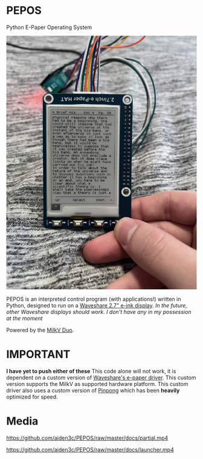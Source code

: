 # PEPOS
Python E-Paper Operating System

![Reader](docs/reader.jpg)

PEPOS is an interpreted control program (with applications!) written in Python, designed to run on a [Waveshare 2.7" e-ink display](https://www.waveshare.com/2.7inch-e-paper-hat.htm).
*In the future, other Waveshare displays should work. I don't have any in my possession at the moment*

Powered by the [MilkV Duo](https://milkv.io/docs/duo/overview).

# IMPORTANT
**I have yet to push either of these**
This code alone will not work, it is dependent on a custom version of [Waveshare's e-paper driver](https://github.com/waveshareteam/e-Paper). This custom version supports the MilkV as supported hardware platform.
This custom driver also uses a custom version of [Pinpong](https://pypi.org/project/pinpong/) which has been **heavily** optimized for speed.

# Media

https://github.com/aiden3c/PEPOS/raw/master/docs/partial.mp4

https://github.com/aiden3c/PEPOS/raw/master/docs/launcher.mp4
